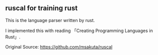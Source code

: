 ## ruscal for training rust

This is the language parser written by rust.

I implemented this with reading 「Creating Programming Languages in Rust」.

Original Source: https://github.com/msakuta/ruscal
